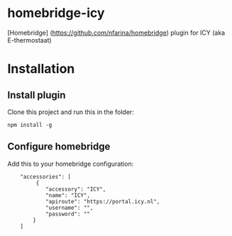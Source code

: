 # homebridge-icy
[Homebridge] (https://github.com/nfarina/homebridge) plugin for ICY (aka E-thermostaat)
# Installation

## Install plugin
Clone this project and run this in the folder:
```
npm install -g
```
## Configure homebridge
Add this to your homebridge configuration:
```
    "accessories": [
	     {
            "accessory": "ICY",
            "name": "ICY",
            "apiroute": "https://portal.icy.nl",
            "username": "",
            "password": ""
        }
    ]
```